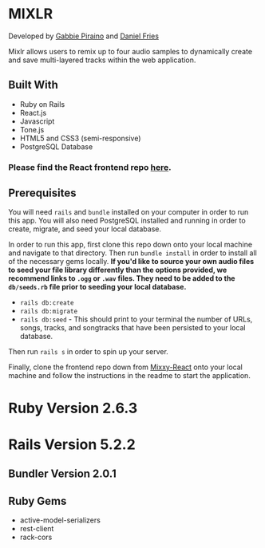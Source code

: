 # MIXLR 

Developed by [Gabbie Piraino](https://github.com/pirainogi) and [Daniel Fries](https://github.com/dwfig)

Mixlr allows users to remix up to four audio samples to dynamically create and save multi-layered tracks within the web application. 

## Built With

* Ruby on Rails
* React.js
* Javascript
* Tone.js 
* HTML5 and CSS3 (semi-responsive)
* PostgreSQL Database 

### Please find the React frontend repo [here](https://github.com/dwfig/mixxy_react).

## Prerequisites

You will need `rails` and `bundle` installed on your computer in order to run this app. You will also need PostgreSQL installed and running in order to create, migrate, and seed your local database.

In order to run this app, first clone this repo down onto your local machine and navigate to that directory. Then run `bundle install` in order to install all of the necessary gems locally. **If you'd like to source your own audio files to seed your file library differently than the options provided, we recommend links to `.ogg` or `.wav` files. They need to be added to the `db/seeds.rb` file prior to seeding your local database.**

* `rails db:create`
* `rails db:migrate`
* `rails db:seed` - This should print to your terminal the number of URLs, songs, tracks, and songtracks that have been persisted to your local database. 

Then run `rails s` in order to spin up your server.

Finally, clone the frontend repo down from [Mixxy-React](https://github.com/dwfig/mixxy_react) onto your local machine and follow the instructions in the readme to start the application.


# Ruby Version 2.6.3
# Rails Version 5.2.2
## Bundler Version 2.0.1

## Ruby Gems
* active-model-serializers
* rest-client
* rack-cors
